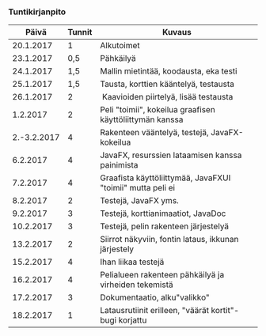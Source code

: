 ### Tuntikirjanpito
Päivä | Tunnit | Kuvaus
--------------- | ----- | ------
20.1.2017 | 1 | Alkutoimet
23.1.2017 | 0,5 | Pähkäilyä
24.1.2017 | 1,5 | Mallin mietintää, koodausta, eka testi
25.1.2017 | 1,5 | Tausta, korttien kääntelyä, testausta
26.1.2017 | 2 | Kaavioiden piirtelyä, lisää testausta
1.2.2017 | 2 | Peli "toimii", kokeilua graafisen käyttöliittymän kanssa
2.-3.2.2017 | 4 | Rakenteen vääntelyä, testejä, JavaFX-kokeilua
6.2.2017 | 4 | JavaFX, resurssien lataamisen kanssa painimista
7.2.2017 | 4 | Graafista käyttöliittymää, JavaFXUI "toimii" mutta peli ei
8.2.2017 | 2 | Testejä, JavaFX yms.
9.2.2017 | 3 | Testejä, korttianimaatiot, JavaDoc
10.2.2017 | 3 | Testejä, pelin rakenteen järjestelyä
13.2.2017 | 2 | Siirrot näkyviin, fontin lataus, ikkunan järjestely
15.2.2017 | 4 | Ihan liikaa testejä
16.2.2017 | 4 | Pelialueen rakenteen pähkäilyä ja virheiden tekemistä
17.2.2017 | 3 | Dokumentaatio, alku"valikko"
18.2.2017 | 1 | Latausrutiinit erilleen, "väärät kortit"-bugi korjattu
